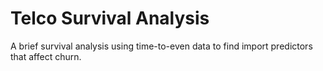 # Telco Survival Analysis

A brief survival analysis using time-to-even data to find import predictors that affect churn. 
